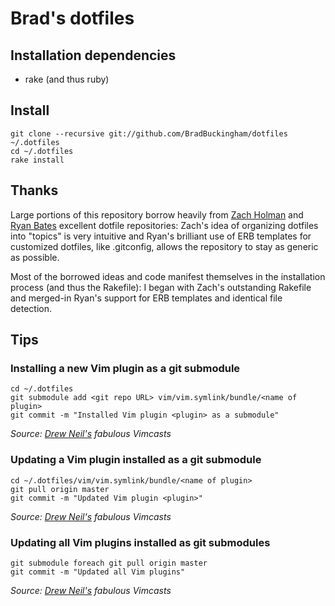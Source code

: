 # Brad's dotfiles

## Installation dependencies

* rake (and thus ruby)

## Install

```
git clone --recursive git://github.com/BradBuckingham/dotfiles ~/.dotfiles
cd ~/.dotfiles
rake install
```

## Thanks

Large portions of this repository borrow heavily from [Zach Holman](https://github.com/holman/dotfiles) and [Ryan Bates](https://github.com/ryanb/dotfiles) excellent dotfile repositories: Zach's idea of organizing dotfiles into "topics" is very intuitive and Ryan's brilliant use of ERB templates for customized dotfiles, like .gitconfig, allows the repository to stay as generic as possible.

Most of the borrowed ideas and code manifest themselves in the installation process (and thus the Rakefile): I began with Zach's outstanding Rakefile and merged-in Ryan's support for ERB templates and identical file detection.

## Tips

### Installing a new Vim plugin as a git submodule

```
cd ~/.dotfiles
git submodule add <git repo URL> vim/vim.symlink/bundle/<name of plugin>
git commit -m "Installed Vim plugin <plugin> as a submodule"
```

*Source: [Drew Neil's](http://vimcasts.org/episodes/synchronizing-plugins-with-git-submodules-and-pathogen/) fabulous Vimcasts*

### Updating a Vim plugin installed as a git submodule

```
cd ~/.dotfiles/vim/vim.symlink/bundle/<name of plugin>
git pull origin master
git commit -m "Updated Vim plugin <plugin>"
```

*Source: [Drew Neil's](http://vimcasts.org/episodes/synchronizing-plugins-with-git-submodules-and-pathogen/) fabulous Vimcasts*

### Updating all Vim plugins installed as git submodules

```
git submodule foreach git pull origin master
git commit -m "Updated all Vim plugins"
```

*Source: [Drew Neil's](http://vimcasts.org/episodes/synchronizing-plugins-with-git-submodules-and-pathogen/) fabulous Vimcasts*
